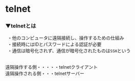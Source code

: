 # telnet

### ▼telnetとは<br>
&ensp;・他のコンピュータに遠隔接続し、操作するための仕組み<br>
&ensp;・接続時にはIDとパスワードによる認証が必要<br>
&ensp;・通信は暗号化されず、通信が暗号化されたものは`SSH`という<br>
<br>

遠隔操作する側・・・・・telnetクライアント<br>
遠隔操作される側・・・telnetサーバー<br>
<br>
